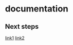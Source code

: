 # documentation

## Next steps

[link1](/product1/src/pages/home.md)
[link2](/product2/src/pages/home.md)
